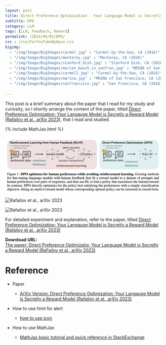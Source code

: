 ```yaml
---
layout: post
title: Direct Preference Optimization - Your Language Model is Secretly a Reward Model
subtitle: DPO
category: LLM
tags: [LLM, Feedback, Reward]
permalink: /2024/04/01/DPO/
css : /css/ForYouTubeByHyun.css
bigimg: 
  - "/img/Image/BigImages/carmel.jpg" : "Carmel-by-the-Sea, CA (2016)"
  - "/img/Image/BigImages/monterey.jpg" : "Monterey, CA (2016)"
  - "/img/Image/BigImages/stanford_dish.jpg" : "Stanford Dish, CA (2016)"
  - "/img/Image/BigImages/marian_beach_in_sanfran.jpg" : "MRINA of San Francisco, CA (2016)"
  - "/img/Image/BigImages/carmel2.jpg" : "Carmel-by-the-Sea, CA (2016)"
  - "/img/Image/BigImages/marina.jpg" : "MRINA of San Francisco, CA (2016)"
  - "/img/Image/BigImages/sanfrancisco.jpg" : "San Francisco, CA (2016)"
  
---
```


This post is a brief summary about the paper that I read for my study and curiosity, so I shortly arrange the content of the paper, titled [Direct Preference Optimization: Your Langauge Model is Secretly a Reward Model (Rafailov et al., arXiv 2023)](https://arxiv.org/abs/2305.18290), that I read and studied. 

{% include MathJax.html %}



![Rafailov et al., arXiv 2023](/img/Image/NaturalLanguageProcessing/Papers/RL/2024-06-10-DPO/DPO_01.png)

![Rafailov et al., arXiv 2023]()


![Rafailov et al., arXiv 2023]()


For detailed experiment and explanation, refer to the paper, titled [Direct Preference Optimization: Your Langauge Model is Secretly a Reward Model (Rafailov et al., arXiv 2023)](https://arxiv.org/abs/2305.18290)

<div class="alert alert-success" role="alert"><i class="fa fa-paperclip fa-lg"></i> <b>Download URL: </b><br>
  <a href="https://arxiv.org/abs/2305.18290">The paper: Direct Preference Optimizatio: Your Language Model is Secretly a Reward Model (RaFailov et al., arXiv 2023)</a></div>

# Reference 

- Paper 
  - [ArXiv Version: Direct Preference Optimization: Your Langauge Model is Secretly a Reward Model (Rafailov et al., arXiv 2023)](https://arxiv.org/abs/2305.18290)
  
- How to use html for alert
  - [how to use icon](http://idratherbewriting.com/documentation-theme-jekyll/mydoc_icons.html)
 
- How to use MathJax 
  - [MathJax basic tutorial and quick reference in StackExchange](https://math.meta.stackexchange.com/questions/5020/mathjax-basic-tutorial-and-quick-reference)

